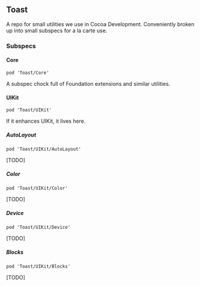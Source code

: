 ## Toast

A repo for small utilities we use in Cocoa Development. Conveniently broken up into small subspecs for a la carte use.

### Subspecs

#### Core

`pod 'Toast/Core'`

A subspec chock full of Foundation extensions and similar utilities.

#### UIKit

`pod 'Toast/UIKit'`

If it enhances UIKit, it lives here.

##### AutoLayout

`pod 'Toast/UIKit/AutoLayout'`

[TODO]

##### Color

`pod 'Toast/UIKit/Color'`

[TODO]

##### Device

`pod 'Toast/UIKit/Device'`

[TODO]


##### Blocks

`pod 'Toast/UIKit/Blocks'`

[TODO]
